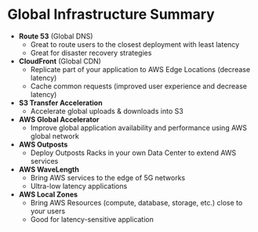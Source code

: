 # Global Infrastructure Summary

- **Route 53** (Global DNS)
    - Great to route users to the closest deployment with least latency
    - Great for disaster recovery strategies
- **CloudFront** (Global CDN)
    - Replicate part of your application to AWS Edge Locations (decrease latency)
    - Cache common requests (improved user experience and decrease latency)
- **S3 Transfer Acceleration**
    - Accelerate global uploads & downloads into S3
- **AWS Global Accelerator**
    - Improve global application availability and performance using AWS global network
- **AWS Outposts**
    - Deploy Outposts Racks in your own Data Center to extend AWS services
- **AWS WaveLength**
    - Bring AWS services to the edge of 5G networks
    - Ultra-low latency applications
- **AWS Local Zones**
    - Bring AWS Resources (compute, database, storage, etc.) close to your users
    - Good for latency-sensitive application